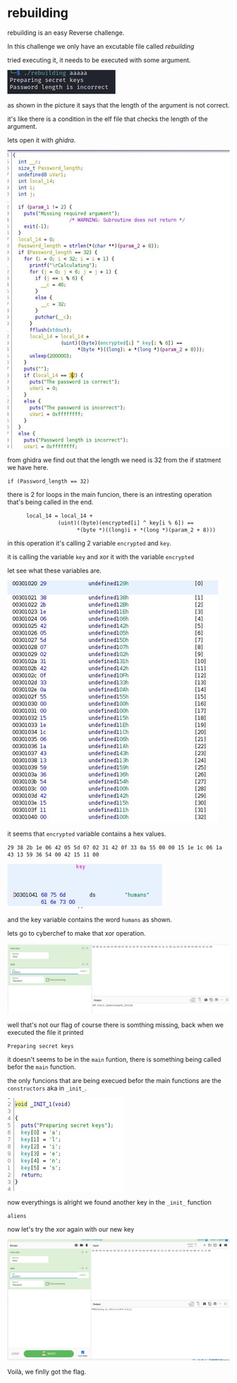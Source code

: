# rebuilding

rebuilding is an easy Reverse challenge.

In this challenge we only have an excutable file called _rebuilding_

tried executing it, it needs to be executed with some argument.

<img src="images/Capture2.JPG" >

as shown in the picture it says that the length of the argument is not correct.

it's like there is a condition in the elf file that checks the length of the argument.

lets open it with _ghidra_.

<img src="images/Capture.JPG">

from ghidra we find out that the length we need is 32 from the if statment we have here.
 ```
 if (Password_length == 32)
 
 ```
 there is 2 for loops in the main funcion, there is an intresting operation that's being called in the end.
 
 ```
       local_14 = local_14 +
                 (uint)((byte)(encrypted[i] ^ key[i % 6]) ==
                       *(byte *)((long)i + *(long *)(param_2 + 8)))
 ```
 
 in this operation it's calling 2 variable `encrypted` and `key`.
 
 it is calling the variable `key` and xor it with the variable `encrypted`
 
let see what these variables are.

<img src="images/encrypted.JPG" >

it seems that `encrypted` variable contains a hex values.

```
29 38 2b 1e 06 42 05 5d 07 02 31 42 0f 33 0a 55 00 00 15 1e 1c 06 1a 43 13 59 36 54 00 42 15 11 00
```

<img src="images/key.JPG">

and the key variable contains the word `humans` as shown.

lets go to cyberchef to make that xor operation.

<img src="images/xor.JPG">

well that's not our flag of course there is somthing missing, back when we executed the file it printed

```
Preparing secret keys
```


it doesn't seems to be in the `main` funtion, there is something being called befor the `main` function.

the only funcions that are being execued befor the main functions are the `constructors` aka in `_init_`.

<img src="images/the_right_key.JPG" >

now everythings is alright we found another key in the `_init_` function

```
aliens
```
now let's try the xor again with our new key

<img src="images/flag.png" >

Voilà, we finlly got the flag.

